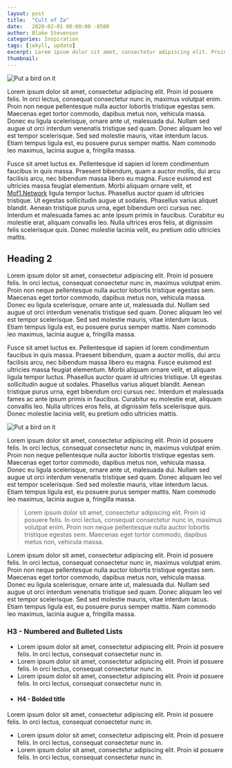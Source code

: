 ```yaml
---
layout: post
title:  "Cult of Za"
date:   2020-02-01 00:00:00 -0500
author: Blake Stevenson
categories: Inspiration
tags: [jekyll, update]
excerpt: Lorem ipsum dolor sit amet, consectetur adipiscing elit. Proin id posuere felis. In orci lectus, consequat consectetur nunc in, maximus volutpat enim.
thumbnail:
---
```


![Put a bird on it](https://cdn.dribbble.com/users/44324/screenshots/11065012/media/c462a5a2e3f854fb9cddd406c9561c2b.jpg)

Lorem ipsum dolor sit amet, consectetur adipiscing elit. Proin id posuere felis. In orci lectus, consequat consectetur nunc in, maximus volutpat enim. Proin non neque pellentesque nulla auctor lobortis tristique egestas sem. Maecenas eget tortor commodo, dapibus metus non, vehicula massa. Donec eu ligula scelerisque, ornare ante ut, malesuada dui. Nullam sed augue ut orci interdum venenatis tristique sed quam. Donec aliquam leo vel est tempor scelerisque. Sed sed molestie mauris, vitae interdum lacus. Etiam tempus ligula est, eu posuere purus semper mattis. Nam commodo leo maximus, lacinia augue a, fringilla massa.

Fusce sit amet luctus ex. Pellentesque id sapien id lorem condimentum faucibus in quis massa. Praesent bibendum, quam a auctor mollis, dui arcu facilisis arcu, nec bibendum massa libero eu magna. Fusce euismod est ultricies massa feugiat elementum. Morbi aliquam ornare velit, et [Mof1.Network](https://www.mof1.network/) ligula tempor luctus. Phasellus auctor quam id ultricies tristique. Ut egestas sollicitudin augue ut sodales. Phasellus varius aliquet blandit. Aenean tristique purus urna, eget bibendum orci cursus nec. Interdum et malesuada fames ac ante ipsum primis in faucibus. Curabitur eu molestie erat, aliquam convallis leo. Nulla ultrices eros felis, at dignissim felis scelerisque quis. Donec molestie lacinia velit, eu pretium odio ultricies mattis.

## Heading 2

Lorem ipsum dolor sit amet, consectetur adipiscing elit. Proin id posuere felis. In orci lectus, consequat consectetur nunc in, maximus volutpat enim. Proin non neque pellentesque nulla auctor lobortis tristique egestas sem. Maecenas eget tortor commodo, dapibus metus non, vehicula massa. Donec eu ligula scelerisque, ornare ante ut, malesuada dui. Nullam sed augue ut orci interdum venenatis tristique sed quam. Donec aliquam leo vel est tempor scelerisque. Sed sed molestie mauris, vitae interdum lacus. Etiam tempus ligula est, eu posuere purus semper mattis. Nam commodo leo maximus, lacinia augue a, fringilla massa.

Fusce sit amet luctus ex. Pellentesque id sapien id lorem condimentum faucibus in quis massa. Praesent bibendum, quam a auctor mollis, dui arcu facilisis arcu, nec bibendum massa libero eu magna. Fusce euismod est ultricies massa feugiat elementum. Morbi aliquam ornare velit, et aliquam ligula tempor luctus. Phasellus auctor quam id ultricies tristique. Ut egestas sollicitudin augue ut sodales. Phasellus varius aliquet blandit. Aenean tristique purus urna, eget bibendum orci cursus nec. Interdum et malesuada fames ac ante ipsum primis in faucibus. Curabitur eu molestie erat, aliquam convallis leo. Nulla ultrices eros felis, at dignissim felis scelerisque quis. Donec molestie lacinia velit, eu pretium odio ultricies mattis.

![Put a bird on it](https://cdn.dribbble.com/users/44324/screenshots/11065012/media/c462a5a2e3f854fb9cddd406c9561c2b.jpg)

Lorem ipsum dolor sit amet, consectetur adipiscing elit. Proin id posuere felis. In orci lectus, consequat consectetur nunc in, maximus volutpat enim. Proin non neque pellentesque nulla auctor lobortis tristique egestas sem. Maecenas eget tortor commodo, dapibus metus non, vehicula massa. Donec eu ligula scelerisque, ornare ante ut, malesuada dui. Nullam sed augue ut orci interdum venenatis tristique sed quam. Donec aliquam leo vel est tempor scelerisque. Sed sed molestie mauris, vitae interdum lacus. Etiam tempus ligula est, eu posuere purus semper mattis. Nam commodo leo maximus, lacinia augue a, fringilla massa.

> Lorem ipsum dolor sit amet, consectetur adipiscing elit. Proin id posuere felis. In orci lectus, consequat consectetur nunc in, maximus volutpat enim. Proin non neque pellentesque nulla auctor lobortis tristique egestas sem. Maecenas eget tortor commodo, dapibus metus non, vehicula massa.

Lorem ipsum dolor sit amet, consectetur adipiscing elit. Proin id posuere felis. In orci lectus, consequat consectetur nunc in, maximus volutpat enim. Proin non neque pellentesque nulla auctor lobortis tristique egestas sem. Maecenas eget tortor commodo, dapibus metus non, vehicula massa. Donec eu ligula scelerisque, ornare ante ut, malesuada dui. Nullam sed augue ut orci interdum venenatis tristique sed quam. Donec aliquam leo vel est tempor scelerisque. Sed sed molestie mauris, vitae interdum lacus. Etiam tempus ligula est, eu posuere purus semper mattis. Nam commodo leo maximus, lacinia augue a, fringilla massa.

### H3 - Numbered and Bulleted Lists

- Lorem ipsum dolor sit amet, consectetur adipiscing elit. Proin id posuere felis. In orci lectus, consequat consectetur nunc in.
- Lorem ipsum dolor sit amet, consectetur adipiscing elit. Proin id posuere felis. In orci lectus, consequat consectetur nunc in.
- Lorem ipsum dolor sit amet, consectetur adipiscing elit. Proin id posuere felis. In orci lectus, consequat consectetur nunc in.

* #### H4 - Bolded title
Lorem ipsum dolor sit amet, consectetur adipiscing elit. Proin id posuere felis. In orci lectus, consequat consectetur nunc in.
* Lorem ipsum dolor sit amet, consectetur adipiscing elit. Proin id posuere felis. In orci lectus, consequat consectetur nunc in.
* Lorem ipsum dolor sit amet, consectetur adipiscing elit. Proin id posuere felis. In orci lectus, consequat consectetur nunc in.
